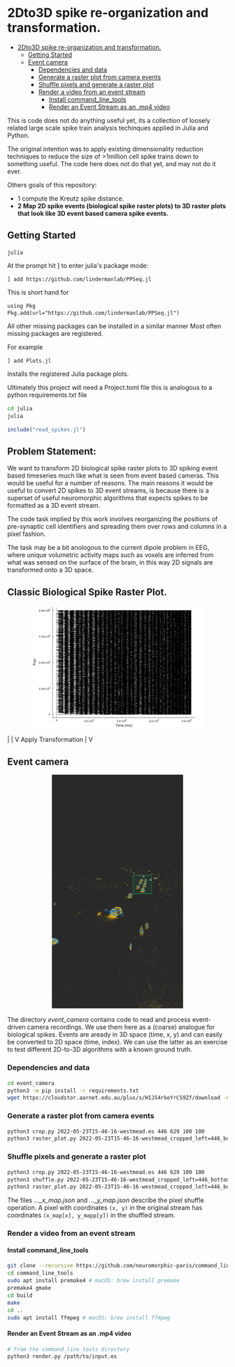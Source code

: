 # 2Dto3D spike re-organization and transformation.


- [2Dto3D spike re-organization and transformation.](#2dto3d-spike-re-organization-and-transformation)
  - [Getting Started](#getting-started)
  - [Event camera](#event-camera)
    - [Dependencies and data](#dependencies-and-data)
    - [Generate a raster plot from camera events](#generate-a-raster-plot-from-camera-events)
    - [Shuffle pixels and generate a raster plot](#shuffle-pixels-and-generate-a-raster-plot)
    - [Render a video from an event stream](#render-a-video-from-an-event-stream)
      - [Install command_line_tools](#install-command_line_tools)
      - [Render an Event Stream as an .mp4 video](#render-an-event-stream-as-an-mp4-video)

This is code does not do anything useful yet, its a collection of loosely related large scale spike train analysis techinques applied in Julia and Python.

The original intention was to apply existing dimensionality reduction techniques to reduce the size of >1million cell spike trains down to something useful. The code here does not do that yet, and may not do it ever.

Others goals of this repository:

-   1 compute the Kreutz spike distance.
-   **2 Map 2D spike events (biological spike raster plots) to 3D raster plots that look like 3D event based camera spike events.**

## Getting Started

```
julia
```

At the prompt hit ] to enter julia's package mode:

```
] add https://github.com/lindermanlab/PPSeq.jl
```

This is short hand for

```
using Pkg
Pkg.add(url="https://github.com/lindermanlab/PPSeq.jl")
```

All other missing packages can be installed in a similar manner
Most often missing packages are registered.

For example

```
] add Plots.jl
```

Installs the registered Julia package plots.

Ultimately this project will need a Project.toml file this is analogous to a
python requirements.txt file

```bash
cd julia
julia
```

```julia
include("read_spikes.jl")
```

## Problem Statement:
We want to transform 2D biological spike raster plots to 3D spiking event based timeseries much like what is seen from event based cameras. This would be useful for a number of reasons. The main reasons it would be useful to convert 2D spikes to 3D event streams, is because there is a superset of useful neuromorphic algorithms that expects spikes to be formatted as a 3D event stream.

The code task implied by this work involves reorganizing the positions of pre-synaptic cell identifiers and spreading them over rows and columns in a pixel fashion.

The task may be a bit anologous to the current dipole problem in EEG, where unique volumetric activity maps such as voxels are inferred from what was sensed on the surface of the brain, in this way 2D signals are transformed onto a 3D space. 



## Classic Biological Spike Raster Plot.


<p align="center">
    <img src="1millionspikes.png" width="400">
</p>

|
|
V
Apply Transformation
|
V



## Event camera

<p align="center">
    <img src="events.png" width="300">
</p>

The directory _event_camera_ contains code to read and process event-driven camera recordings. We use them here as a (coarse) analogue for biological spikes. Events are aready in 3D space (time, x, y) and can easily be converted to 2D space (time, index). We can use the latter as an exercise to test different 2D-to-3D algorithms with a known ground truth.

### Dependencies and data

```sh
cd event_camera
python3 -m pip install -r requirements.txt
wget https://cloudstor.aarnet.edu.au/plus/s/HIJS4rkeYrCS9Zf/download -O 2022-05-23T15-46-16-westmead.es
```

### Generate a raster plot from camera events

```sh
python3 crop.py 2022-05-23T15-46-16-westmead.es 446 629 100 100
python3 raster_plot.py 2022-05-23T15-46-16-westmead_cropped_left=446_bottom=629_width=100_height=100.es
```

### Shuffle pixels and generate a raster plot

```sh
python3 crop.py 2022-05-23T15-46-16-westmead.es 446 629 100 100
python3 shuffle.py 2022-05-23T15-46-16-westmead_cropped_left=446_bottom=629_width=100_height=100.es
python3 raster_plot.py 2022-05-23T15-46-16-westmead_cropped_left=446_bottom=629_width=100_height=100_shuffled.es
```

The files _...\_x_map.json_ and _...\_y_map.json_ describe the pixel shuffle operation. A pixel with coordinates `(x, y)` in the original stream has coordinates `(x_map[x], y_mapp[y])` in the shuffled stream.

### Render a video from an event stream

#### Install command_line_tools

```sh
git clone --recursive https://github.com/neuromorphic-paris/command_line_tools.git
cd command_line_tools
sudo apt install premake4 # macOS: brew install premake
premake4 gmake
cd build
make
cd ..
sudo apt install ffmpeg # macOS: brew install ffmpeg
```

#### Render an Event Stream as an .mp4 video

```sh
# from the command_line_tools directory
python3 render.py /path/to/input.es
```

